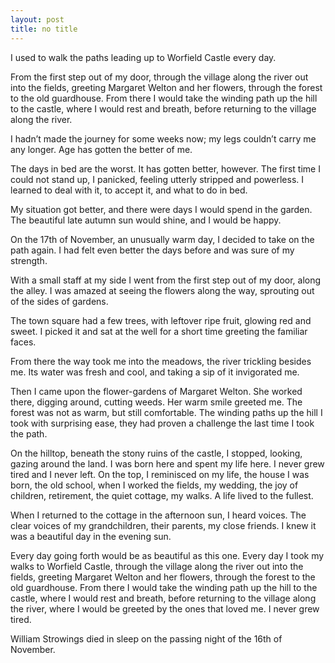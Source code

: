 ```yaml
---
layout: post
title: no title
---
```


I used to walk the paths leading up to Worfield Castle every day.

From the first step out of my door, through the village along the river out into the fields, greeting Margaret Welton and her flowers, through the forest to the old guardhouse. From there I would take the winding path up the hill to the castle, where I would rest and breath, before returning to the village along the river.

I hadn’t made the journey for some weeks now; my legs couldn’t carry me any longer. Age has gotten the better of me.

The days in bed are the worst. It has gotten better, however. The first time I could not stand up, I panicked, feeling utterly stripped and powerless. I learned to deal with it, to accept it, and what to do in bed. 

My situation got better, and there were days I would spend in the garden. The beautiful late autumn sun would shine, and I would be happy.

On the 17th of November, an unusually warm day, I decided to take on the path again. I had felt even better the days before and was sure of my strength.

With a small staff at my side I went from the first step out of my door, along the alley. I was amazed at seeing the flowers along the way, sprouting out of the sides of gardens.

The town square had a few trees, with leftover ripe fruit, glowing red and sweet. I picked it and sat at the well for a short time greeting the familiar faces.

From there the way took me into the meadows, the river trickling besides me. Its water was fresh and cool, and taking a sip of it invigorated me.

Then I came upon the flower-gardens of Margaret Welton. She worked there, digging around, cutting weeds. Her warm smile greeted me.
The forest was not as warm, but still comfortable. The winding paths up the hill I took with surprising ease, they had proven a challenge the last time I took the path.

On the hilltop, beneath the stony ruins of the castle, I stopped, looking, gazing around the land. I was born here and spent my life here. I never grew tired and I never left. On the top, I reminisced on my life, the house I was born, the old school, when I worked the fields, my wedding, the joy of children, retirement, the quiet cottage, my walks. 
A life lived to the fullest.

When I returned to the cottage in the afternoon sun, I heard voices. The clear voices of my grandchildren, their parents, my close friends. I knew it was a beautiful day in the evening sun. 

Every day going forth would be as beautiful as this one. Every day I took my walks to Worfield Castle, through the village along the river out into the fields, greeting Margaret Welton and her flowers, through the forest to the old guardhouse. From there I would take the winding path up the hill to the castle, where I would rest and breath, before returning to the village along the river, where I would be greeted by the ones that loved me. I never grew tired.

William Strowings died in sleep on the passing night of the 16th of November.
